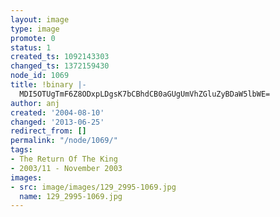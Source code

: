 ```yaml
---
layout: image
type: image
promote: 0
status: 1
created_ts: 1092143303
changed_ts: 1372159430
node_id: 1069
title: !binary |-
  MDI5OTUgTmF6Z8ODxpLDgsK7bCBhdCB0aGUgUmVhZGluZyBDaW5lbWE=
author: anj
created: '2004-08-10'
changed: '2013-06-25'
redirect_from: []
permalink: "/node/1069/"
tags:
- The Return Of The King
- 2003/11 - November 2003
images:
- src: image/images/129_2995-1069.jpg
  name: 129_2995-1069.jpg
---
```



